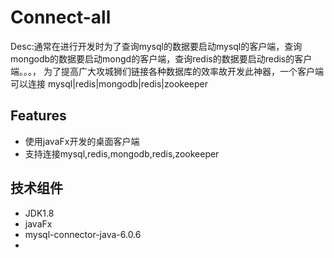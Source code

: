 # Connect-all

Desc:通常在进行开发时为了查询mysql的数据要启动mysql的客户端，查询mongodb的数据要启动mongd的客户端，查询redis的数据要启动redis的客户端。。。，
为了提高广大攻城狮们链接各种数据库的效率故开发此神器，一个客户端可以连接 mysql|redis|mongodb|redis|zookeeper

## Features
* 使用javaFx开发的桌面客户端
* 支持连接mysql,redis,mongodb,redis,zookeeper

## 技术组件
* JDK1.8
* javaFx
* mysql-connector-java-6.0.6
* 

